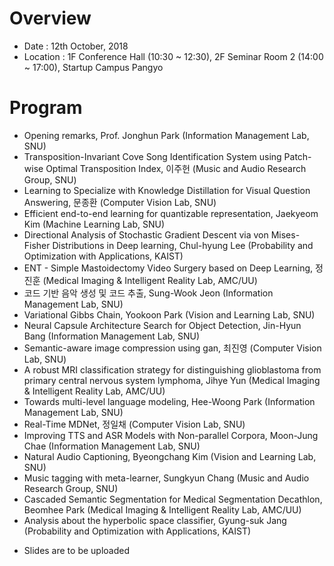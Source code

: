 # Overview
* Date : 12th October, 2018
* Location : 1F Conference Hall (10:30 ~ 12:30), 2F Seminar Room 2 (14:00 ~ 17:00), Startup Campus Pangyo

# Program
* Opening remarks, Prof. Jonghun Park (Information Management Lab, SNU)
* Transposition-Invariant Cove Song Identification System using Patch-wise Optimal Transposition Index, 이주헌 (Music and Audio Research Group, SNU)
* Learning to Specialize with Knowledge Distillation for Visual Question Answering, 문종환 (Computer Vision Lab, SNU)
* Efficient end-to-end learning for quantizable representation, Jaekyeom Kim (Machine Learning Lab, SNU)
* Directional Analysis of Stochastic Gradient Descent via von Mises-Fisher Distributions in Deep learning, Chul-hyung Lee (Probability and Optimization with Applications, KAIST)
* ENT - Simple Mastoidectomy Video Surgery based on Deep Learning, 정진훈 (Medical Imaging & Intelligent Reality Lab, AMC/UU)
* 코드 기반 음악 생성 및 코드 추출, Sung-Wook Jeon (Information Management Lab, SNU)
* Variational Gibbs Chain, Yookoon Park (Vision and Learning Lab, SNU)
* Neural Capsule Architecture Search for Object Detection, Jin-Hyun Bang (Information Management Lab, SNU)
* Semantic-aware image compression using gan, 최진영 (Computer Vision Lab, SNU)
* A robust MRI classification strategy for distinguishing glioblastoma from primary central nervous system lymphoma, Jihye Yun (Medical Imaging & Intelligent Reality Lab, AMC/UU)
* Towards multi-level language modeling, Hee-Woong Park (Information Management Lab, SNU)
* Real-Time MDNet, 정일채 (Computer Vision Lab, SNU)
* Improving TTS and ASR Models with Non-parallel Corpora, Moon-Jung Chae (Information Management Lab, SNU)
* Natural Audio Captioning, Byeongchang Kim (Vision and Learning Lab, SNU)
* Music tagging with meta-learner, Sungkyun Chang (Music and Audio Research Group, SNU)
* Cascaded Semantic Segmentation for Medical Segmentation Decathlon, Beomhee Park (Medical Imaging & Intelligent Reality Lab, AMC/UU)
* Analysis about the hyperbolic space classifier, Gyung-suk Jang (Probability and Optimization with Applications, KAIST)

- Slides are to be uploaded
